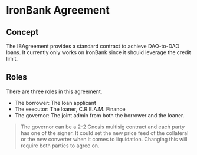 # IronBank Agreement

## Concept

The IBAgreement provides a standard contract to achieve DAO-to-DAO loans. It currently only works on IronBank since it should leverage the credit limit.

## Roles

There are three roles in this agreement.

* The borrower: The loan applicant
* The executor: The loaner, C.R.E.A.M. Finance
* The governor: The joint admin from both the borrower and the loaner.

> The governor can be a 2-2 Gnosis multisig contract and each party has one of the signer. It could set the new price feed of the collateral or the new converter when it comes to liquidation. Changing this will require both parties to agree on.
